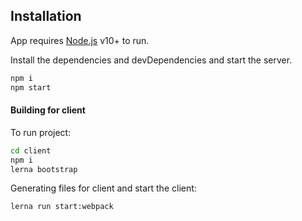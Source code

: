 ## Installation

App requires [Node.js](https://nodejs.org/) v10+ to run.

Install the dependencies and devDependencies and start the server.

```sh
npm i
npm start
```

#### Building for client

To run project:

```sh
cd client
npm i 
lerna bootstrap

```

Generating files for client and start the client:

```sh
lerna run start:webpack
```
